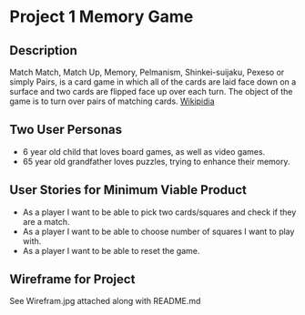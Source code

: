 # Project 1 Memory Game

## Description

Match Match, Match Up, Memory, Pelmanism, Shinkei-suijaku, Pexeso or simply Pairs, is a card game in which all of the cards are laid face down on a surface and two cards are flipped face up over each turn. The object of the game is to turn over pairs of matching cards. [Wikipidia](https://en.wikipedia.org/wiki/Concentration_(game))

## Two User Personas

- 6 year old child that loves board games, as well as video games.
- 65 year old grandfather loves puzzles, trying to enhance their memory.

## User Stories for Minimum Viable Product

- As a player I want to be able to pick two cards/squares and check if they are a match.
- As a player I want to be able to choose number of squares I want to play with.
- As a player I want to be able to reset the game.

## Wireframe for Project

See Wirefram.jpg attached along with README.md 
